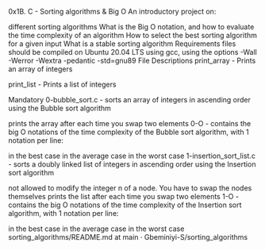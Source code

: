 0x1B. C - Sorting algorithms & Big O
An introductory project on:

different sorting algorithms
What is the Big O notation, and how to evaluate the time complexity of an algorithm
How to select the best sorting algorithm for a given input
What is a stable sorting algorithm
Requirements
files should be compiled on Ubuntu 20.04 LTS using gcc, using the options -Wall -Werror -Wextra -pedantic -std=gnu89
File Descriptions
print_array - Prints an array of integers

print_list - Prints a list of integers

Mandatory
0-bubble_sort.c - sorts an array of integers in ascending order using the Bubble sort algorithm

prints the array after each time you swap two elements
0-O - contains the big O notations of the time complexity of the Bubble sort algorithm, with 1 notation per line:

in the best case
in the average case
in the worst case
1-insertion_sort_list.c - sorts a doubly linked list of integers in ascending order using the Insertion sort algorithm

not allowed to modify the integer n of a node. You have to swap the nodes themselves
prints the list after each time you swap two elements
1-O - contains the big O notations of the time complexity of the Insertion sort algorithm, with 1 notation per line:

in the best case
in the average case
in the worst case
sorting_algorithms/README.md at main · Gbeminiyi-S/sorting_algorithms 
